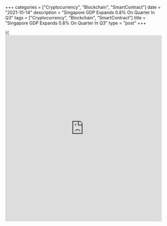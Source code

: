 +++
categories = ["Cryptocurrency", "Blockchain", "SmartContract"]
date = "2021-10-14"
description = "Singapore GDP Expands 0.8% On Quarter In Q3"
tags = ["Cryptocurrency", "Blockchain", "SmartContract"]
title = "Singapore GDP Expands 0.8% On Quarter In Q3"
type = "post"
+++

{{<iframe id="large-banner" src="https://www.bounty.group/#slide=23.0" width="100%" height="600" scrolling="no" style="border: 0px solid rgb(216, 221, 230); border-radius: 3px;">}}

Singapore's gross domestic product was up a seasonally adjusted 0.8
percent on quarter in the third quarter of 2021, the Ministry of Trade
said in Thursday's advance estimate.

That was in line with estimates following the upwardly revised 1.4
percent contraction in the previous three months (originally -1.8
percent).

On a yearly basis, GDP climbed 6.5 percent - just shy of forecasts for
6.6 percent following the upwardly revised 15.2 percent jump in the
three months prior (originally 14.7 percent).

For comments and feedback [contact](https://www.playgroundfx.com/contact/): editorial@rtt[news](https://www.letsplayfx.com/blog/forex-news-website/).com

[Economic News][1]

 **What parts of the world are seeing the best (and worst) economic
performances lately? Click[here][2] to check out our [Econ Scorecard][2]
and find out! See up-to-the-moment [ranking](https://www.playgroundfx.com/blog/crypto-exchange-ranking/)s for the best and worst
performers in [GDP][3], [unemployment rate][4], [inflation][5] and much
more.**

   1. www.rtt[news](https://www.letsplayfx.com/blog/forex-news-website/).com/Content/EconomicNews.aspx
   2. www.rtt[news](https://www.letsplayfx.com/blog/forex-news-website/).com/economic-scorecard/world-rank/PPI/highest-performance.aspx
   3. www.rtt[news](https://www.letsplayfx.com/blog/forex-news-website/).com/economic-scorecard/world-rank/GDP/highest-performance.aspx
   4. www.rtt[news](https://www.letsplayfx.com/blog/forex-news-website/).com/economic-scorecard/world-rank/unemployment-rate/lowest-performance.aspx
   5. www.rtt[news](https://www.letsplayfx.com/blog/forex-news-website/).com/economic-scorecard/world-rank/CPI/highest-performance.aspx